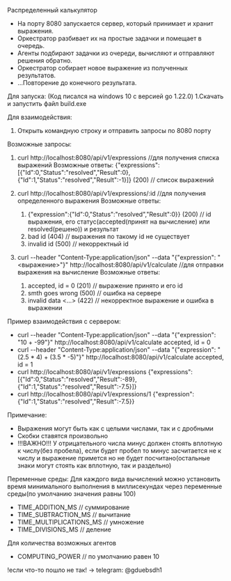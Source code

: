 Распределенный калькулятор 

- На порту 8080 запускается сервер, который принимает и хранит выражения.
- Оркестратор разбивает их на простые задачки и помещает в очередь.
- Агенты подбирают задачки из очереди, вычисляют и отправляют решения обратно.
- Оркестратор собирает новое выражение из полученных результатов.
- ...Повторение до конечного результата.

Для запуска:
  (Код писался на windows 10 с версией go 1.22.0)
  1.Скачать и запустить файл build.exe

Для взаимодействия:
  1. Открыть командную строку и отправить запросы по 8080 порту

Возможные запросы:
  1. curl http://localhost:8080/api/v1/expressions //для получения списка выражений
     Возможные ответы:  {"expressions":[{"Id":0,"Status":"resolved","Result":0},{"Id":1,"Status":"resolved","Result":-1}]} (200) // список выражений
   
  2. curl http://localhost:8080/api/v1/expressions/:id //для получения определенного выражения
     Возможные ответы:  
       1. {"expression":{"Id":0,"Status":"resolved","Result":0}} (200) // id выражения, его статус(accepted(принят на вычисление) или     resolved(решено)) и результат
       2. bad id (404) // выражения по такому id не существует
       3. invalid id (500) // некорректный id
   
  3. curl --header "Content-Type:application/json" --data "{\"expression\": \"<выражение>\"}" http://localhost:8080/api/v1/calculate //для отправки выражения на вычисление
    Возможные ответы:  
      1. accepted, id = 0 (201) // выражение принято и его id
      2. smth goes wrong (500) // ошибка на сервере
      3. invalid data <...> (422) // некорректное выражение и ошибка в выражении

Пример взаимодействия с сервером:
  - curl --header "Content-Type:application/json" --data "{\"expression\": \"10 + -99\"}" http://localhost:8080/api/v1/calculate
    accepted, id = 0
  - curl --header "Content-Type:application/json" --data "{\"expression\": \"(2.5 * 4) + (3.5 * -5)\"}" http://localhost:8080/api/v1/calculate
    accepted, id = 1
  - curl http://localhost:8080/api/v1/expressions
    {"expressions":[{"Id":0,"Status":"resolved","Result":-89},{"Id":1,"Status":"resolved","Result":-7.5}]}
  - curl http://localhost:8080/api/v1/expressions/1
    {"expression":{"Id":1,"Status":"resolved","Result":-7.5}}

Примечание:
  - Выражения могут быть как с целыми числами, так и с дробными
  - Скобки ставятся произвольно
  - !!!ВАЖНО!!! У отрицательного числа минус должен стоять вплотную к числу(без пробела), если будет пробел то минус засчитается не к числу и выражение примется но не будет посчитано(остальные знаки могут стоять как вплотную, так и раздельно)

Переменные среды:
  Для каждого вида вычислений можно установить время минимального выполнения в миллисекундах через переменные среды(по умолчанию значения равны 100) 
   - TIME_ADDITION_MS // суммирование
   - TIME_SUBTRACTION_MS // вычитание
   - TIME_MULTIPLICATIONS_MS // умножение
   - TIME_DIVISIONS_MS // деление

 Для количества возможных агентов
   - COMPUTING_POWER // по умолчанию равен 10



!если что-то пошло не так! -> telegram: @gduebsdh1
